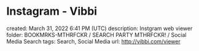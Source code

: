 # Instagram - Vibbi

created: March 31, 2022 6:41 PM (UTC)
description: Instgram web viewer
folder: BOOKMRKS-MTHRFCKR / SEARCH PARTY MTHRFCKR! / Social Media Search
tags: Search, Social Media
url: http://vibbi.com/viewer